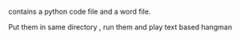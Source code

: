 contains a python code file and a word file. 

Put them in same directory , run them and play text based hangman
